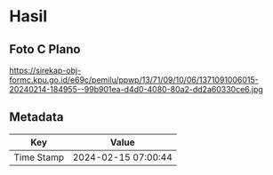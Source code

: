 # Hasil

## Foto C Plano

https://sirekap-obj-formc.kpu.go.id/e69c/pemilu/ppwp/13/71/09/10/06/1371091006015-20240214-184955--99b901ea-d4d0-4080-80a2-dd2a60330ce6.jpg


## Metadata

| Key        | Value               |
| ---------- | ------------------- |
| Time Stamp | 2024-02-15 07:00:44 |



